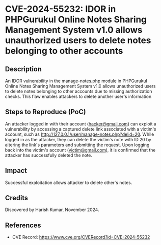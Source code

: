 # CVE-2024-55232: IDOR in PHPGurukul Online Notes Sharing Management System v1.0 allows unauthorized users to delete notes belonging to other accounts

## Description

An IDOR vulnerability in the manage-notes.php module in PHPGurukul Online Notes Sharing Management System v1.0 allows unauthorized users to delete notes belonging to other accounts due to missing authorization checks. This flaw enables attackers to delete another user's information.

## Steps to Reproduce (PoC)

An attacker logged in with their account (hacker@gmail.com) can exploit a vulnerability by accessing a captured delete link associated with a victim's account, such as http://127.0.0.1/user/manage-notes.php?delid=20. While logged in as the attacker, they can delete the victim's note with ID 20 by altering the link's parameters and submitting the request. Upon logging back into the victim's account (victim@gmail.com), it is confirmed that the attacker has successfully deleted the note.

## Impact

Successful exploitation allows attacker to delete other's notes.

## Credits

Discovered by Harish Kumar, November 2024.

## References

- CVE Record: https://www.cve.org/CVERecord?id=CVE-2024-55232
